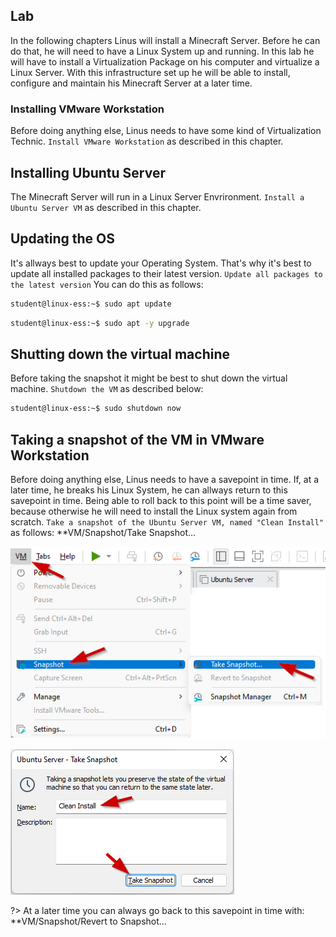 ## Lab 
In the following chapters Linus will install a Minecraft Server. Before he can do that, he will need to have a Linux System up and running. In this lab he will have to install a Virtualization Package on his computer and virtualize a Linux Server. With this infrastructure set up he will be able to install, configure and maintain his Minecraft Server at a later time.

### Installing VMware Workstation 

Before doing anything else, Linus needs to have some kind of Virtualization Technic. 
`Install VMware Workstation` as described in this chapter.

## Installing Ubuntu Server

The Minecraft Server will run in a Linux Server Envrironment. 
`Install a Ubuntu Server VM` as described in this chapter. 

## Updating the OS

It's allways best to update your Operating System. That's why it's best to update all installed packages to their latest version.
`Update all packages to the latest version` 
You can do this as follows:
```bash
student@linux-ess:~$ sudo apt update
```

```bash
student@linux-ess:~$ sudo apt -y upgrade
```

## Shutting down the virtual machine

Before taking the snapshot it might be best to shut down the virtual machine. 
`Shutdown the VM` as described below:

```bash
student@linux-ess:~$ sudo shutdown now
```


## Taking a snapshot of the VM in VMware Workstation

Before doing anything else, Linus needs to have a savepoint in time. If, at a later time, he breaks his Linux System, he can allways return to this savepoint in time.
Being able to roll back to this point will be a time saver, because otherwise he will need to install the Linux system again from scratch.
`Take a snapshot of the Ubuntu Server VM, named "Clean Install"` as follows:
**VM/Snapshot/Take Snapshot...
 

![Installation_LAB_Take_Snapshot](../images/02/Installation_LAB_Take_Snapshot.png)

![Installation_LAB_Take_Snapshot_Name](../images/02/Installation_LAB_Take_Snapshot_Name.png)


?> <i class="fa-solid fa-circle-info"></i> At a later time you can always go back to this savepoint in time with:
**VM/Snapshot/Revert to Snapshot...
